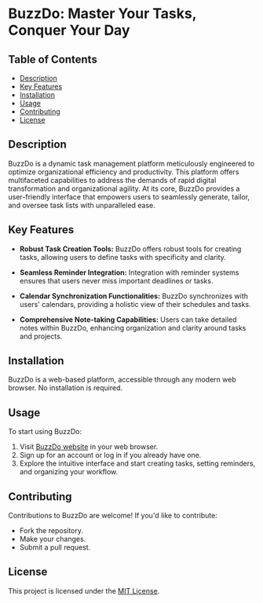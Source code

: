 # BuzzDo: Master Your Tasks, Conquer Your Day

## Table of Contents

- [Description](#description)
- [Key Features](#key-features)
- [Installation](#installation)
- [Usage](#usage)
- [Contributing](#contributing)
- [License](#license)

## Description

BuzzDo is a dynamic task management platform meticulously engineered to optimize organizational efficiency and productivity. This platform offers multifaceted capabilities to address the demands of rapid digital transformation and organizational agility. At its core, BuzzDo provides a user-friendly interface that empowers users to seamlessly generate, tailor, and oversee task lists with unparalleled ease.

## Key Features

- **Robust Task Creation Tools:** BuzzDo offers robust tools for creating tasks, allowing users to define tasks with specificity and clarity.
  
- **Seamless Reminder Integration:** Integration with reminder systems ensures that users never miss important deadlines or tasks.

- **Calendar Synchronization Functionalities:** BuzzDo synchronizes with users' calendars, providing a holistic view of their schedules and tasks.

- **Comprehensive Note-taking Capabilities:** Users can take detailed notes within BuzzDo, enhancing organization and clarity around tasks and projects.

## Installation

BuzzDo is a web-based platform, accessible through any modern web browser. No installation is required.

## Usage

To start using BuzzDo:
1. Visit [BuzzDo website](https://mdmahbubreza.github.io/BuzzDO/) in your web browser.
2. Sign up for an account or log in if you already have one.
3. Explore the intuitive interface and start creating tasks, setting reminders, and organizing your workflow.

## Contributing

Contributions to BuzzDo are welcome! If you'd like to contribute:
- Fork the repository.
- Make your changes.
- Submit a pull request.

## License

This project is licensed under the [MIT License](LICENSE).
